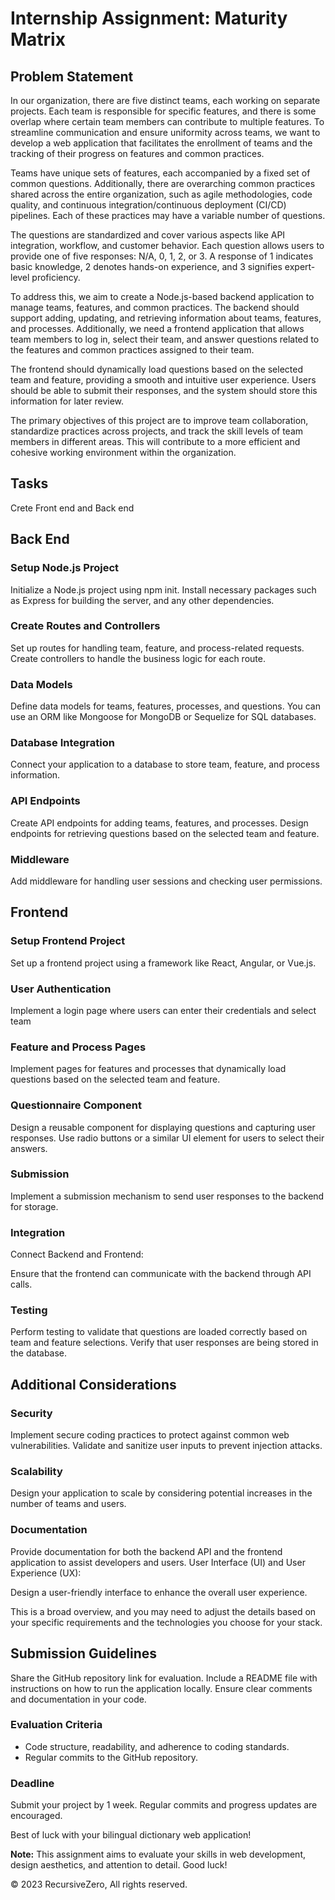 # Internship Assignment: Maturity Matrix

## Problem Statement

In our organization, there are five distinct teams, each working on separate projects. Each team is responsible for specific features, and there is some overlap where certain team members can contribute to multiple features. To streamline communication and ensure uniformity across teams, we want to develop a web application that facilitates the enrollment of teams and the tracking of their progress on features and common practices.

Teams have unique sets of features, each accompanied by a fixed set of common questions. Additionally, there are overarching common practices shared across the entire organization, such as agile methodologies, code quality, and continuous integration/continuous deployment (CI/CD) pipelines. Each of these practices may have a variable number of questions.

The questions are standardized and cover various aspects like API integration, workflow, and customer behavior. Each question allows users to provide one of five responses: N/A, 0, 1, 2, or 3. A response of 1 indicates basic knowledge, 2 denotes hands-on experience, and 3 signifies expert-level proficiency.

To address this, we aim to create a Node.js-based backend application to manage teams, features, and common practices. The backend should support adding, updating, and retrieving information about teams, features, and processes. Additionally, we need a frontend application that allows team members to log in, select their team, and answer questions related to the features and common practices assigned to their team.

The frontend should dynamically load questions based on the selected team and feature, providing a smooth and intuitive user experience. Users should be able to submit their responses, and the system should store this information for later review.

The primary objectives of this project are to improve team collaboration, standardize practices across projects, and track the skill levels of team members in different areas. This will contribute to a more efficient and cohesive working environment within the organization.

## Tasks

Crete Front end and Back end

## Back End

### Setup Node.js Project

Initialize a Node.js project using npm init.
Install necessary packages such as Express for building the server, and any other dependencies.

### Create Routes and Controllers

Set up routes for handling team, feature, and process-related requests.
Create controllers to handle the business logic for each route.

### Data Models

Define data models for teams, features, processes, and questions. You can use an ORM like Mongoose for MongoDB or Sequelize for SQL databases.

### Database Integration

Connect your application to a database to store team, feature, and process information.

### API Endpoints

Create API endpoints for adding teams, features, and processes.
Design endpoints for retrieving questions based on the selected team and feature.

### Middleware

Add middleware for handling user sessions and checking user permissions.

## Frontend

### Setup Frontend Project

Set up a frontend project using a framework like React, Angular, or Vue.js.

### User Authentication

Implement a login page where users can enter their credentials and select team

### Feature and Process Pages

Implement pages for features and processes that dynamically load questions based on the selected team and feature.

### Questionnaire Component

Design a reusable component for displaying questions and capturing user responses.
Use radio buttons or a similar UI element for users to select their answers.

### Submission

Implement a submission mechanism to send user responses to the backend for storage.

### Integration

Connect Backend and Frontend:

Ensure that the frontend can communicate with the backend through API calls.

### Testing

Perform testing to validate that questions are loaded correctly based on team and feature selections.
Verify that user responses are being stored in the database.

## Additional Considerations

### Security

Implement secure coding practices to protect against common web vulnerabilities.
Validate and sanitize user inputs to prevent injection attacks.

### Scalability

Design your application to scale by considering potential increases in the number of teams and users.

### Documentation

Provide documentation for both the backend API and the frontend application to assist developers and users.
User Interface (UI) and User Experience (UX):

Design a user-friendly interface to enhance the overall user experience.

This is a broad overview, and you may need to adjust the details based on your specific requirements and the technologies you choose for your stack.

## Submission Guidelines

Share the GitHub repository link for evaluation.
Include a README file with instructions on how to run the application locally.
Ensure clear comments and documentation in your code.

### Evaluation Criteria

- Code structure, readability, and adherence to coding standards.
- Regular commits to the GitHub repository.

### Deadline

Submit your project by 1 week. Regular commits and progress updates are encouraged.

Best of luck with your bilingual dictionary web application!

**Note:** This assignment aims to evaluate your skills in web development, design aesthetics, and attention to detail. Good luck!

&copy; 2023 RecursiveZero, All rights reserved.
